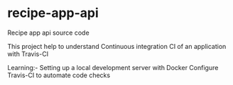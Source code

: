 # recipe-app-api
Recipe app api source code 

This project help to understand Continuous integration CI of an application with Travis-CI

Learning:-
Setting up a local development server with Docker
Configure Travis-CI to automate code checks

